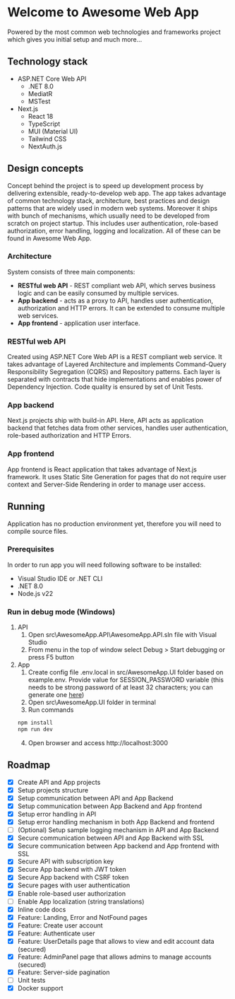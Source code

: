 # Welcome to Awesome Web App

Powered by the most common web technologies and frameworks project which gives you initial setup and much more...

## Technology stack

- ASP.NET Core Web API
  - .NET 8.0
  - MediatR
  - MSTest
- Next.js
  - React 18
  - TypeScript
  - MUI (Material UI)
  - Tailwind CSS
  - NextAuth.js

## Design concepts

Concept behind the project is to speed up development process by delivering extensible, ready-to-develop web app. The app takes advantage of common technology stack, architecture, best practices and design patterns that are widely used in modern web systems. Moreover it ships with bunch of mechanisms, which usually need to be developed from scratch on project startup. This includes user authentication, role-based authorization, error handling, logging and localization. All of these can be found in Awesome Web App.

### Architecture

System consists of three main components: 
- **RESTful web API** - REST compliant web API, which serves business logic and can be easily consumed by multiple services.
- **App backend** - acts as a proxy to API, handles user authentication, authorization and HTTP errors. It can be extended to consume multiple web services. 
- **App frontend** - application user interface.

### RESTful web API

Created using ASP.NET Core Web API is a REST compliant web service. It takes advantage of Layered Architecture and implements Command-Query Responsibility Segregation (CQRS) and Repository patterns. Each layer is separated with contracts that hide implementations and enables power of Dependency Injection. Code quality is ensured by set of Unit Tests.

### App backend

Next.js projects ship with build-in API. Here, API acts as application backend that fetches data from other services, handles user authentication, role-based authorization and HTTP Errors.   

### App frontend

App frontend is React application that takes advantage of Next.js framework. It uses Static Site Generation for pages that do not require user context and Server-Side Rendering in order to manage user access.

## Running

Application has no production environment yet, therefore you will need to compile source files.

### Prerequisites

In order to run app you will need following software to be installed:
- Visual Studio IDE or .NET CLI
- .NET 8.0
- Node.js v22

### Run in debug mode (Windows)

1. API
    1. Open src\AwesomeApp.API\AwesomeApp.API.sln file with Visual Studio
    2. From menu in the top of window select Debug > Start debugging or press F5 button
2. App
    1. Create config file .env.local in src/AwesomeApp.UI folder based on example.env. Provide value for SESSION_PASSWORD variable (this needs to be strong password of at least 32 characters; you can generate one [here](https://1password.com/password-generator/))
    2. Open src\AwesomeApp.UI folder in terminal
    3. Run commands 
    ``` bash
    npm install
    npm run dev
    ```
    4. Open browser and access http://localhost:3000

## Roadmap

- [x] Create API and App projects
- [x] Setup projects structure
- [x] Setup communication between API and App Backend
- [x] Setup communication between App Backend and App frontend
- [x] Setup error handling in API
- [x] Setup error handling mechanism in both App Backend and frontend
- [ ] (Optional) Setup sample logging mechanism in API and App Backend
- [x] Secure communication between API and App Backend with SSL
- [x] Secure communication between App backend and App frontend with SSL
- [x] Secure API with subscription key
- [x] Secure App backend with JWT token
- [x] Secure App backend with CSRF token
- [x] Secure pages with user authentication
- [x] Enable role-based user authorization
- [ ] Enable App localization (string translations)
- [x] Inline code docs
- [x] Feature: Landing, Error and NotFound pages
- [x] Feature: Create user account
- [x] Feature: Authenticate user
- [x] Feature: UserDetails page that allows to view and edit account data (secured)
- [x] Feature: AdminPanel page that allows admins to manage accounts (secured)
- [x] Feature: Server-side pagination
- [ ] Unit tests
- [x] Docker support
